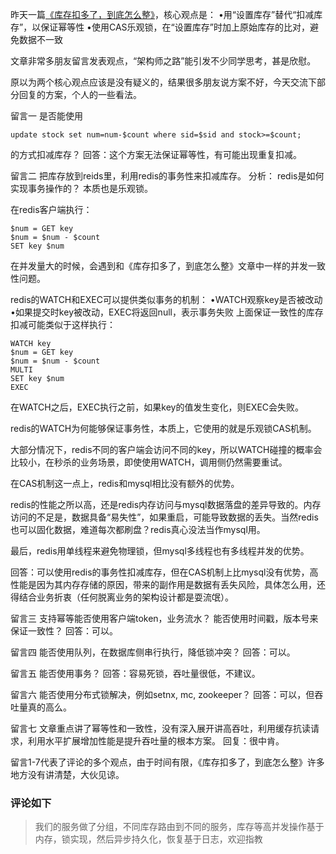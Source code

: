 昨天一篇[《库存扣多了，到底怎么整》](https://github.com/weifansym/dbDoc/blob/master/mysqlTutorial/%E5%BA%93%E5%AD%98%E6%89%A3%E5%87%8F.md)，核心观点是：
•用“设置库存”替代“扣减库存”，以保证幂等性
•使用CAS乐观锁，在“设置库存”时加上原始库存的比对，避免数据不一致

文章非常多朋友留言发表观点，“架构师之路”能引发不少同学思考，甚是欣慰。

原以为两个核心观点应该是没有疑义的，结果很多朋友说方案不好，今天交流下部分回复的方案，个人的一些看法。

留言一
是否能使用
```
update stock set num=num-$count where sid=$sid and stock>=$count;
```
的方式扣减库存？
回答：这个方案无法保证幂等性，有可能出现重复扣减。

留言二
把库存放到reids里，利用redis的事务性来扣减库存。
分析：
redis是如何实现事务操作的？
本质也是乐观锁。

在redis客户端执行：
```
$num = GET key
$num = $num - $count
SET key $num
```
在并发量大的时候，会遇到和《库存扣多了，到底怎么整》文章中一样的并发一致性问题。

redis的WATCH和EXEC可以提供类似事务的机制：
•WATCH观察key是否被改动
•如果提交时key被改动，EXEC将返回null，表示事务失败
上面保证一致性的库存扣减可能类似于这样执行：
```
WATCH key
$num = GET key
$num = $num - $count
MULTI
SET key $num
EXEC
```
在WATCH之后，EXEC执行之前，如果key的值发生变化，则EXEC会失败。

redis的WATCH为何能够保证事务性，本质上，它使用的就是乐观锁CAS机制。

大部分情况下，redis不同的客户端会访问不同的key，所以WATCH碰撞的概率会比较小，在秒杀的业务场景，即使使用WATCH，调用侧仍然需要重试。

在CAS机制这一点上，redis和mysql相比没有额外的优势。

redis的性能之所以高，还是redis内存访问与mysql数据落盘的差异导致的。内存访问的不足是，数据具备“易失性”，如果重启，可能导致数据的丢失。当然redis也可以固化数据，难道每次都刷盘？redis真心没法当作mysql用。

最后，redis用单线程来避免物理锁，但mysql多线程也有多线程并发的优势。

回答：可以使用redis的事务性扣减库存，但在CAS机制上比mysql没有优势，高性能是因为其内存存储的原因，带来的副作用是数据有丢失风险，具体怎么用，还得结合业务折衷（任何脱离业务的架构设计都是耍流氓）。

留言三
支持幂等能否使用客户端token，业务流水？
能否使用时间戳，版本号来保证一致性？
回答：可以。

留言四
能否使用队列，在数据库侧串行执行，降低锁冲突？
回答：可以。

留言五
能否使用事务？
回答：容易死锁，吞吐量很低，不建议。

留言六
能否使用分布式锁解决，例如setnx, mc, zookeeper？
回答：可以，但吞吐量真的高么。

留言七
文章重点讲了幂等性和一致性，没有深入展开讲高吞吐，利用缓存抗读请求，利用水平扩展增加性能是提升吞吐量的根本方案。
回复：很中肯。

留言1-7代表了评论的多个观点，由于时间有限，《库存扣多了，到底怎么整》许多地方没有讲清楚，大伙见谅。

### 评论如下
> 我们的服务做了分组，不同库存路由到不同的服务，库存等高并发操作基于内存，锁实现，然后异步持久化，恢复基于日志，欢迎指教
